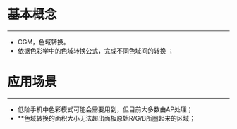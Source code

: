# 基本概念
---
- CGM，色域转换。
- 依据色彩学中的色域转换公式，完成不同色域间的转换 ；


# 应用场景
---
- 低阶手机中色彩模式可能会需要用到，但目前大多数由AP处理；
- **色域转换的面积大小无法超出面板原始R/G/B所圈起来的区域；